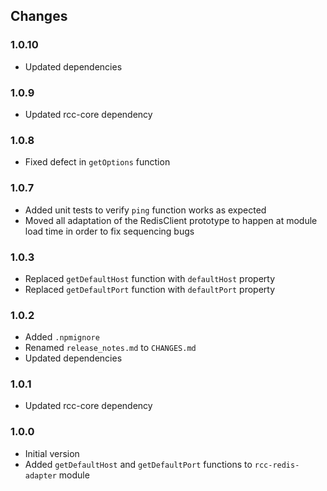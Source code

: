 ## Changes

### 1.0.10
- Updated dependencies

### 1.0.9
- Updated rcc-core dependency

### 1.0.8
- Fixed defect in `getOptions` function

### 1.0.7
- Added unit tests to verify `ping` function works as expected
- Moved all adaptation of the RedisClient prototype to happen at module load time in order to fix sequencing bugs

### 1.0.3
- Replaced `getDefaultHost` function with `defaultHost` property
- Replaced `getDefaultPort` function with `defaultPort` property

### 1.0.2
- Added `.npmignore`
- Renamed `release_notes.md` to `CHANGES.md`
- Updated dependencies

### 1.0.1
- Updated rcc-core dependency

### 1.0.0
- Initial version
- Added `getDefaultHost` and `getDefaultPort` functions to `rcc-redis-adapter` module